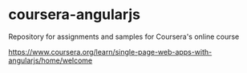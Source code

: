 # coursera-angularjs
Repository for assignments and samples for Coursera's online course 

https://www.coursera.org/learn/single-page-web-apps-with-angularjs/home/welcome
